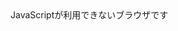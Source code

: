  <!DOCTYPE html>
<html lang="ja">
<head>
<meta charset="utf-8">
<title>課題1</title>
</head>
<body>
<script type="text/javascript">
console.log("たちつてと\nなにぬねの");
console.log("あ\"いうえ\"お");
console.log("か\'きくけ\'こ\nさ\¥\'しすせ\¥\"そ");
</script>
<noscript>JavaScriptが利用できないブラウザです</noscript>
</body>
</html>
